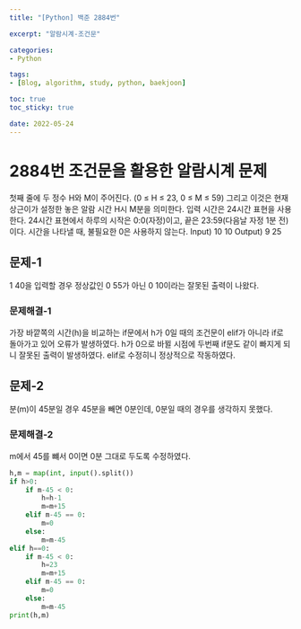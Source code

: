 ```yaml
--- 
title: "[Python] 백준 2884번" 

excerpt: "알람시계-조건문" 

categories: 
- Python

tags: 
- [Blog, algorithm, study, python, baekjoon]

toc: true
toc_sticky: true

date: 2022-05-24
--- 
```


# 2884번 조건문을 활용한 알람시계 문제
첫째 줄에 두 정수 H와 M이 주어진다. (0 ≤ H ≤ 23, 0 ≤ M ≤ 59) 그리고 이것은 현재 상근이가 설정한 놓은 알람 시간 H시 M분을 의미한다.
입력 시간은 24시간 표현을 사용한다. 24시간 표현에서 하루의 시작은 0:0(자정)이고, 끝은 23:59(다음날 자정 1분 전)이다. 시간을 나타낼 때, 불필요한 0은 사용하지 않는다.
Input) 10 10
Output) 9 25

## 문제-1
1 40을 입력할 경우 정상값인 0 55가 아닌 0 10이라는 잘못된 출력이 나왔다.
### 문제해결-1
가장 바깥쪽의 시간(h)을 비교하는 if문에서 h가 0일 때의 조건문이 elif가 아니라 if로 돌아가고 있어 오류가 발생하였다.
h가 0으로 바뀔 시점에 두번째 if문도 같이 빠지게 되니 잘못된 출력이 발생하였다. elif로 수정히니 정상적으로 작동하였다.

## 문제-2
분(m)이 45분일 경우 45분을 빼면 0분인데, 0분일 때의 경우를 생각하지 못했다.
### 문제해결-2
m에서 45를 뺴서 0이면 0분 그대로 두도록 수정하였다.

```python
h,m = map(int, input().split())
if h>0:
    if m-45 < 0:
        h=h-1
        m=m+15
    elif m-45 == 0:
        m=0
    else:
        m=m-45
elif h==0:
    if m-45 < 0:
        h=23
        m=m+15
    elif m-45 == 0:
        m=0
    else:
        m=m-45
print(h,m)
```
